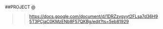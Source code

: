 
##PROJECT @
 >>https://docs.google.com/document/d/1DRZzvgyyt2FLsa7d36H95T3PCjaC0KMzENb8F57QKBg/edit?ts=5eb81929